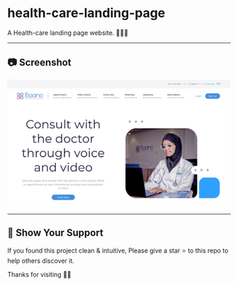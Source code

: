 # health-care-landing-page
A Health-care landing page website. 🧑🏼‍⚕️ 

---

## 📷 Screenshot

![Screenshot](Images/Screenshot.png)

---

## 🌟 Show Your Support

If you found this project clean & intuitive, Please give a star ⭐ to this repo to help others discover it.

Thanks for visiting 🙏🏼
